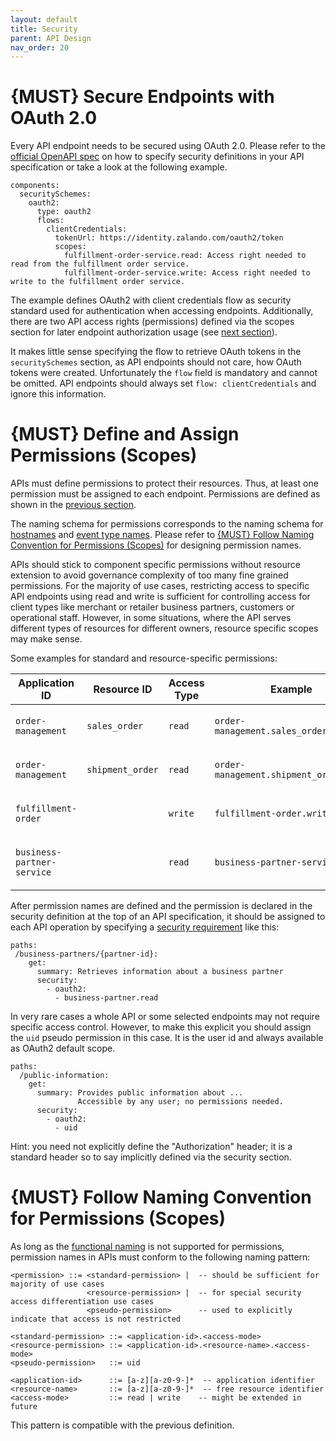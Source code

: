 ```yaml
---
layout: default
title: Security
parent: API Design
nav_order: 20
---
```


{MUST} Secure Endpoints with OAuth 2.0
======================================

Every API endpoint needs to be secured using OAuth 2.0. Please refer to the [official OpenAPI spec](https://github.com/OAI/OpenAPI-Specification/blob/master/versions/2.0.md#security-definitions-object) on how to specify security definitions in your API specification or take a look at the following example.

    components:
      securitySchemes:
        oauth2:
          type: oauth2
          flows:
            clientCredentials:
              tokenUrl: https://identity.zalando.com/oauth2/token
              scopes:
                fulfillment-order-service.read: Access right needed to read from the fulfillment order service.
                fulfillment-order-service.write: Access right needed to write to the fulfillment order service.

The example defines OAuth2 with client credentials flow as security standard used for authentication when accessing endpoints. Additionally, there are two API access rights (permissions) defined via the scopes section for later endpoint authorization usage (see [next section](#105)).

It makes little sense specifying the flow to retrieve OAuth tokens in the `securitySchemes` section, as API endpoints should not care, how OAuth tokens were created. Unfortunately the `flow` field is mandatory and cannot be omitted. API endpoints should always set `flow: clientCredentials` and ignore this information.

{MUST} Define and Assign Permissions (Scopes)
=============================================

APIs must define permissions to protect their resources. Thus, at least one permission must be assigned to each endpoint. Permissions are defined as shown in the [previous section](#104).

The naming schema for permissions corresponds to the naming schema for [hostnames](#224) and [event type names](#213). Please refer to [{MUST} Follow Naming Convention for Permissions (Scopes)](#225) for designing permission names.

APIs should stick to component specific permissions without resource extension to avoid governance complexity of too many fine grained permissions. For the majority of use cases, restricting access to specific API endpoints using read and write is sufficient for controlling access for client types like merchant or retailer business partners, customers or operational staff. However, in some situations, where the API serves different types of resources for different owners, resource specific scopes may make sense.

Some examples for standard and resource-specific permissions:

<table><colgroup><col style="width: 25%" /><col style="width: 20%" /><col style="width: 15%" /><col style="width: 40%" /></colgroup><thead><tr class="header"><th>Application ID</th><th>Resource ID</th><th>Access Type</th><th>Example</th></tr></thead><tbody><tr class="odd"><td><p><code>order-management</code></p></td><td><p><code>sales_order</code></p></td><td><p><code>read</code></p></td><td><p><code>order-management.sales_order.read</code></p></td></tr><tr class="even"><td><p><code>order-management</code></p></td><td><p><code>shipment_order</code></p></td><td><p><code>read</code></p></td><td><p><code>order-management.shipment_order.read</code></p></td></tr><tr class="odd"><td><p><code>fulfillment-order</code></p></td><td></td><td><p><code>write</code></p></td><td><p><code>fulfillment-order.write</code></p></td></tr><tr class="even"><td><p><code>business-partner-service</code></p></td><td></td><td><p><code>read</code></p></td><td><p><code>business-partner-service.read</code></p></td></tr></tbody></table>

After permission names are defined and the permission is declared in the security definition at the top of an API specification, it should be assigned to each API operation by specifying a [security requirement](https://github.com/OAI/OpenAPI-Specification/blob/master/versions/2.0.md#securityRequirementObject) like this:

    paths:
     /business-partners/{partner-id}:
        get:
          summary: Retrieves information about a business partner
          security:
            - oauth2:
              - business-partner.read

In very rare cases a whole API or some selected endpoints may not require specific access control. However, to make this explicit you should assign the `uid` pseudo permission in this case. It is the user id and always available as OAuth2 default scope.

    paths:
      /public-information:
        get:
          summary: Provides public information about ...
                   Accessible by any user; no permissions needed.
          security:
            - oauth2:
              - uid

Hint: you need not explicitly define the "Authorization" header; it is a standard header so to say implicitly defined via the security section.

{MUST} Follow Naming Convention for Permissions (Scopes)
========================================================

As long as the [functional naming](#223) is not supported for permissions, permission names in APIs must conform to the following naming pattern:

    <permission> ::= <standard-permission> |  -- should be sufficient for majority of use cases
                     <resource-permission> |  -- for special security access differentiation use cases
                     <pseudo-permission>      -- used to explicitly indicate that access is not restricted

    <standard-permission> ::= <application-id>.<access-mode>
    <resource-permission> ::= <application-id>.<resource-name>.<access-mode>
    <pseudo-permission>   ::= uid

    <application-id>      ::= [a-z][a-z0-9-]*  -- application identifier
    <resource-name>       ::= [a-z][a-z0-9-]*  -- free resource identifier
    <access-mode>         ::= read | write    -- might be extended in future

This pattern is compatible with the previous definition.
